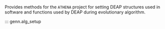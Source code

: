 Provides methods for the `ATHENA` project for setting DEAP
structures used in software and functions used by DEAP
during evolutionary algorithm.

::: genn.alg_setup
